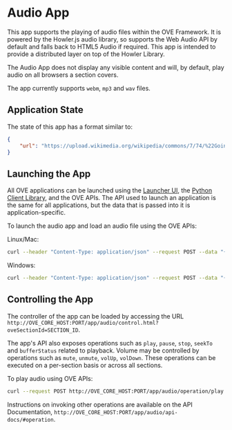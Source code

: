 # Audio App

This app supports the playing of audio files within the OVE Framework. It is powered by the Howler.js audio library, so supports the Web Audio API by default and falls back to HTML5 Audio if required. This app is intended to provide a distributed layer on top of the Howler Library.

The Audio App does not display any visible content and will, by default, play audio on all browsers a section covers.

The app currently supports `webm`, `mp3` and `wav` files.

## Application State

The state of this app has a format similar to:

```json
{
    "url": "https://upload.wikimedia.org/wikipedia/commons/7/74/%22Goin'_Home%22%2C_performed_by_the_United_States_Air_Force_Band.oga"
}
```

## Launching the App

All OVE applications can be launched using the [Launcher UI](https://ove.readthedocs.io/en/stable/ove-ui/packages/ove-ui-launcher/README.html), the [Python Client Library](https://github.com/ove/ove-sdks/tree/master/python), and the OVE APIs. The API used to launch an application is the same for all applications, but the data that is passed into it is application-specific.

To launch the audio app and load an audio file using the OVE APIs:

Linux/Mac:

```sh
curl --header "Content-Type: application/json" --request POST --data "{\"app\": {\"url\": \"http://OVE_CORE_HOST:PORT/app/audio\",\"states\": {\"load\": {\"url\": \"https://upload.wikimedia.org/wikipedia/commons/7/74/%22Goin'_Home%22%2C_performed_by_the_United_States_Air_Force_Band.oga\"}}}, \"space\": \"OVE_SPACE\", \"h\": 500, \"w\": 500, \"y\": 0, \"x\": 0}" http://OVE_CORE_HOST:PORT/section
```

Windows:

```sh
curl --header "Content-Type: application/json" --request POST --data "{\"app\": {\"url\": \"http://OVE_CORE_HOST:PORT/app/audio\",\"states\": {\"load\": {\"url\": \"https://upload.wikimedia.org/wikipedia/commons/7/74/%22Goin'_Home%22%2C_performed_by_the_United_States_Air_Force_Band.oga\"}}}, \"space\": \"OVE_SPACE\", \"h\": 500, \"w\": 500, \"y\": 0, \"x\": 0}" http://OVE_CORE_HOST:PORT/section
```

## Controlling the App

The controller of the app can be loaded by accessing the URL `http://OVE_CORE_HOST:PORT/app/audio/control.html?oveSectionId=SECTION_ID`.

The app's API also exposes operations such as `play`, `pause`, `stop`, `seekTo` and `bufferStatus` related to playback. Volume may be controlled by operations such as `mute`, `unmute`, `volUp`, `volDown`. These operations can be executed on a per-section basis or across all sections.

To play audio using OVE APIs:

```sh
curl --request POST http://OVE_CORE_HOST:PORT/app/audio/operation/play
```

Instructions on invoking other operations are available on the API Documentation, `http://OVE_CORE_HOST:PORT/app/audio/api-docs/#operation`.
